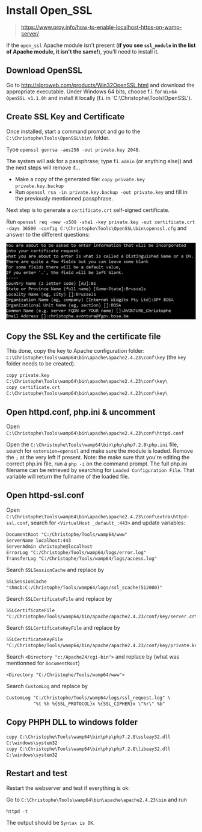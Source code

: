# Install Open_SSL

> https://www.proy.info/how-to-enable-localhost-https-on-wamp-server/

<!-- concat-md::toc -->

If the `open_ssl` Apache module isn't present (**if you see `ssl_module` in the list of Apache module, it isn't the same!**), you'll need to install it.

## Download OpenSSL

Go to http://slproweb.com/products/Win32OpenSSL.html and download the appropriate executable. Under Windows 64 bits, choose f.i. for `Win64 OpenSSL v1.1.0h` and install it locally (f.i. in `C:\Christophe\Tools\OpenSSL\').

## Create SSL Key and Certificate

Once installed, start a command prompt and go to the `C:\Christophe\Tools\OpenSSL\bin\` folder.

Tyoe `openssl genrsa -aes256 -out private.key 2048`.

The system will ask for a passphrase; type f.i. `admin` (or anything else)) and the next steps will remove it...

- Make a copy of the generated file: `copy private.key private.key.backup`
- Run `openssl rsa -in private.key.backup -out private.key` and fill in the previously mentionned passphrase.

Next step is to generate a `certificate.crt` self-signed certificate.

Run `openssl req -new -x509 -sha1 -key private.key -out certificate.crt -days 36500 -config C:\Christophe\Tools\OpenSSL\bin\openssl.cfg` and answer to the different questions:

![](./images/certificate-crt.png)

## Copy the SSL Key and the certificate file

This done, copy the key to Apache configuration folder: `C:\Christophe\Tools\wamp64\bin\apache\apache2.4.23\conf\key` (the `key` folder needs to be created).

```
copy private.key C:\Christophe\Tools\wamp64\bin\apache\apache2.4.23\conf\key\
copy certificate.crt C:\Christophe\Tools\wamp64\bin\apache\apache2.4.23\conf\key\
```

## Open httpd.conf, php.ini & uncomment

Open `C:\Christophe\Tools\wamp64\bin\apache\apache2.4.23\conf\httpd.conf`

Open the `C:\Christophe\Tools\wamp64\bin\php\php7.2.8\php.ini` file, search for `extension=openssl` and make sure the module is loaded. Remove the `;` at the very left if present. Note: the make sure that you're editing the correct php.ini file, run a `php -i` on the command prompt. The full php.ini filename can be retrieved by searching for `Loaded Configuration File`. That variable will return the fullname of the loaded file.

## Open httpd-ssl.conf

Open `C:\Christophe\Tools\wamp64\bin\apache\apache2.4.23\conf\extra\httpd-ssl.conf`, search for `<VirtualHost _default_:443>` and update variables:

```
DocumentRoot "C:/Christophe/Tools/wamp64/www"
ServerName localhost:443
ServerAdmin christophe@localhost
ErrorLog "C:/Christophe/Tools/wamp64/logs/error.log"
TransferLog "C:/Christophe/Tools/wamp64/logs/access.log"
```

Search `SSLSessionCache` and replace by

```
SSLSessionCache "shmcb:C:/Christophe/Tools/wamp64/logs/ssl_scache(512000)"
```

Search `SSLCertificateFile` and replace by

```
SSLCertificateFile "C:/Christophe/Tools/wamp64/bin/apache/apache2.4.23/conf/key/server.crt"
```

Search `SSLCertificateKeyFile` and replace by

```
SSLCertificateKeyFile "C:/Christophe/Tools/wamp64/bin/apache/apache2.4.23/conf/key/private.key"
```

Search `<Directory "c:/Apache24/cgi-bin">` and replace by (what was mentionned for `DocumentRoot`)

```
<Directory "C:/Christophe/Tools/wamp64/www">
```

Search `CustomLog` and replace by

```
CustomLog "C:/Christophe/Tools/wamp64/logs/ssl_request.log" \
          "%t %h %{SSL_PROTOCOL}x %{SSL_CIPHER}x \"%r\" %b"
```

## Copy PHPH DLL to windows folder

```
copy C:\Christophe\Tools\wamp64\bin\php\php7.2.8\ssleay32.dll C:\windows\system32
copy C:\Christophe\Tools\wamp64\bin\php\php7.2.8\libeay32.dll C:\windows\system32
```

## Restart and test

Restart the webserver and test if everything is ok:

Go to `C:\Christophe\Tools\wamp64\bin\apache\apache2.4.23\bin` and run

```
httpd -t
```

The output should be `Syntax is OK`.

